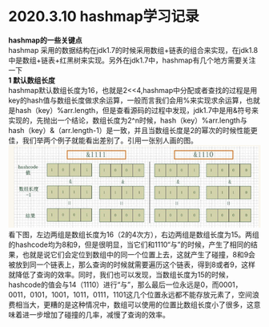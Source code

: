# 2020.3.10 hashmap学习记录  

**hashmap的一些关键点**  
hashmap 采用的数据结构在jdk1.7的时候采用数组+链表的组合来实现，在jdk1.8中是数组+链表+红黑树来实现。另外在jdk1.7中，hashmap有几个地方需要关注一下  
**1 默认数组长度**  
hashmap默认数组长度为16，也就是2<<4,hashmap中分配或者查找的过程是用key的hash值与数组长度做求余运算，一般而言我们会用%来实现求余运算，也就是hash（key）%arr.length，但是查看源码的过程中发现，jdk1.7中是用&符号来实现的，先抛出一个结论，数组长度为2^n时候，hash（key）%arr.length与hash（key）&（arr.length-1）是一致，并且当数组长度是2的幂次的时候性能更佳，我们举两个例子就能看出差别了。引用一张别人画的图。
![alt 属性文本](https://github.com/781303842/Mainstudy/blob/master/hashmap.png)
看下图，左边两组是数组长度为16（2的4次方），右边两组是数组长度为15。两组的hashcode均为8和9，但是很明显，当它们和1110“与”的时候，产生了相同的结果，也就是说它们会定位到数组中的同一个位置上去，这就产生了碰撞，8和9会被放到同一个链表上，那么查询的时候就需要遍历这个链表，得到8或者9，这样就降低了查询的效率。同时，我们也可以发现，当数组长度为15的时候，hashcode的值会与14（1110）进行“与”，那么最后一位永远是0，而0001，0011，0101，1001，1011，0111，1101这几个位置永远都不能存放元素了，空间浪费相当大，更糟的是这种情况中，数组可以使用的位置比数组长度小了很多，这意味着进一步增加了碰撞的几率，减慢了查询的效率。
